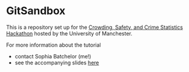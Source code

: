 # GitSandbox

This is a repository set up for the [Crowding, Safety, and Crime Statistics Hackathon](https://www.eventbrite.co.uk/e/hackathon-exploring-the-relationship-between-crowds-safety-and-crime-tickets-130671059657) hosted by the University of Manchester. 

For more information about the tutorial 
- contact Sophia Batchelor (me!) 
- see the accompanying slides [here](https://docs.google.com/presentation/d/16DnHKvQBbs7oKoBYebncc0g_xP9zK_6UWKsscYJuz9Q/edit?usp=sharing)
